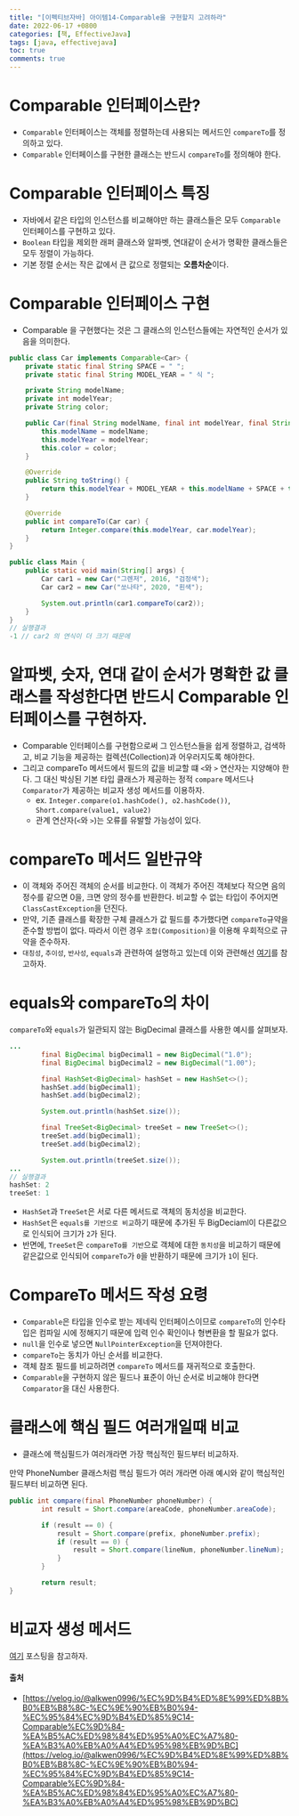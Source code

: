 ```yaml
---
title: "[이펙티브자바] 아이템14-Comparable을 구현할지 고려하라"
date: 2022-06-17 +0800
categories: [책, EffectiveJava]
tags: [java, effectivejava]
toc: true
comments: true
---
```


# Comparable 인터페이스란?
- `Comparable` 인터페이스는 객체를 정렬하는데 사용되는 메서드인 `compareTo`를 정의하고 있다.
- `Comparable` 인터페이스를 구현한 클래스는 반드시 `compareTo`를 정의해야 한다.

# Comparable 인터페이스 특징
- 자바에서 같은 타입의 인스턴스를 비교해야만 하는 클래스들은 모두 `Comparable` 인터페이스를 구현하고 있다.
- `Boolean` 타입을 제외한 래퍼 클래스와 알파벳, 연대같이 순서가 명확한 클래스들은 모두 정렬이 가능하다.
- 기본 정렬 순서는 작은 값에서 큰 값으로 정렬되는 <b>오름차순</b>이다.

# Comparable 인터페이스 구현
- Comparable 을 구현했다는 것은 그 클래스의 인스턴스들에는 자연적인 순서가 있음을 의미한다.

```java
public class Car implements Comparable<Car> {
    private static final String SPACE = " ";
    private static final String MODEL_YEAR = " 식 ";

    private String modelName;
    private int modelYear;
    private String color;

    public Car(final String modelName, final int modelYear, final String color) {
        this.modelName = modelName;
        this.modelYear = modelYear;
        this.color = color;
    }

    @Override
    public String toString() {
        return this.modelYear + MODEL_YEAR + this.modelName + SPACE + this.color;
    }

    @Override
    public int compareTo(Car car) {
        return Integer.compare(this.modelYear, car.modelYear);
    }
}

public class Main {
    public static void main(String[] args) {
        Car car1 = new Car("그렌저", 2016, "검정색");
        Car car2 = new Car("쏘나타", 2020, "흰색");

        System.out.println(car1.compareTo(car2));
    }
}
// 실행결과
-1 // car2 의 연식이 더 크기 때문에
```

# 알파벳, 숫자, 연대 같이 순서가 명확한 값 클래스를 작성한다면 반드시 Comparable 인터페이스를 구현하자.
- Comparable 인터페이스를 구현함으로써 그 인스턴스들을 쉽게 정렬하고, 검색하고, 비교 기능을 제공하는 컬렉션(Collection)과 어우러지도록 해야한다.
- 그리고 compareTo 메서드에서 필드의 값을 비교할 떄 `<`와 `>` 연산자는 지양해야 한다. 그 대신 박싱된 기본 타입 클래스가 제공하는 정적 `compare` 메서드나 `Comparator`가 제공하는 비교자 생성 메서드를 이용하자.
    - ex. `Integer.compare(o1.hashCode(), o2.hashCode())`, `Short.compare(value1, value2)`
    - 관계 연산자(`<`와 `>`)는 오류를 유발할 가능성이 있다.


# compareTo 메서드 일반규약
- 이 객체와 주어진 객체의 순서를 비교한다. 이 객체가 주어진 객체보다 작으면 음의정수를 같으면 0을, 크면 양의 정수를 반환한다. 비교할 수 없는 타입이 주어지면 `ClassCastException`을 던진다.
- 만약, 기존 클래스를 확장한 구체 클래스가 값 필드를 추가했다면 `compareTo`규약을 준수할 방법이 없다. 따라서 이런 경우 `조합(Composition)`을 이용해 우회적으로 규약을 준수하자.
- `대칭성`, `추이성`, `반사성`, `equals`과 관련하여 설명하고 있는데 이와 관련해선 [여기](https://velog.io/@alkwen0996/%EC%9D%B4%ED%8E%99%ED%8B%B0%EB%B8%8C-%EC%9E%90%EB%B0%94-%EC%95%84%EC%9D%B4%ED%85%9C14-Comparable%EC%9D%84-%EA%B5%AC%ED%98%84%ED%95%A0%EC%A7%80-%EA%B3%A0%EB%A0%A4%ED%95%98%EB%9D%BC)를 참고하자.

# equals와 compareTo의 차이
`compareTo`와 `equals`가 일관되지 않는 BigDecimal 클래스를 사용한 예시를 살펴보자.

```java
...
		final BigDecimal bigDecimal1 = new BigDecimal("1.0");
        final BigDecimal bigDecimal2 = new BigDecimal("1.00");

        final HashSet<BigDecimal> hashSet = new HashSet<>();
        hashSet.add(bigDecimal1);
        hashSet.add(bigDecimal2);

        System.out.println(hashSet.size());

        final TreeSet<BigDecimal> treeSet = new TreeSet<>();
        treeSet.add(bigDecimal1);
        treeSet.add(bigDecimal2);

        System.out.println(treeSet.size());
...
// 실행결과 
hashSet: 2
treeSet: 1
```

- `HashSet`과 `TreeSet`은 서로 다른 메서드로 객체의 동치성을 비교한다.
- `HashSet`은 `equals를 기반으로 비교`하기 때문에 추가된 두 BigDeciaml이 다른값으로 인식되어 크기가 `2`가 된다.
- 반면에, `TreeSet`은 `compareTo를 기반`으로 객체에 대한 `동치성`을 비교하기 때문에 같은값으로 인식되어 `compareTo`가 `0`을 반환하기 때문에 크기가 `1`이 된다.

# CompareTo 메서드 작성 요령
- `Comparable`은 타입을 인수로 받는 제네릭 인터페이스이므로 `compareTo`의 인수타입은 컴파일 시에 정해지기 때문에 입력 인수 확인이나 형변환을 할 필요가 없다.
- `null`을 인수로 넣으면 `NullPointerException`을 던져야한다.
- `compareTo`는 동치가 아닌 순서를 비교한다.
- 객체 참조 필드를 비교하려면 `compareTo` 메서드를 재귀적으로 호출한다.
- `Comparable`을 구현하지 않은 필드나 표준이 아닌 순서로 비교해야 한다면 `Comparator`을 대신 사용한다.

# 클래스에 핵심 필드 여러개일때 비교
- 클래스에 핵심필드가 여러개라면 가장 핵심적인 필드부터 비교하자.

만약 PhoneNumber 클래스처럼 핵심 필드가 여러 개라면 아래 예시와 같이 핵심적인 필드부터 비교하면 된다. 

```java
public int compare(final PhoneNumber phoneNumber) {
        int result = Short.compare(areaCode, phoneNumber.areaCode);

        if (result == 0) {
            result = Short.compare(prefix, phoneNumber.prefix);
            if (result == 0) {
                result = Short.compare(lineNum, phoneNumber.lineNum);
            }
        }

        return result;
}
```

# 비교자 생성 메서드
[여기](https://hyeon9mak.github.io/Effective-Java-item14/) 포스팅을 참고하자.

#### 출처
- [https://velog.io/@alkwen0996/%EC%9D%B4%ED%8E%99%ED%8B%B0%EB%B8%8C-%EC%9E%90%EB%B0%94-%EC%95%84%EC%9D%B4%ED%85%9C14-Comparable%EC%9D%84-%EA%B5%AC%ED%98%84%ED%95%A0%EC%A7%80-%EA%B3%A0%EB%A0%A4%ED%95%98%EB%9D%BC](https://velog.io/@alkwen0996/%EC%9D%B4%ED%8E%99%ED%8B%B0%EB%B8%8C-%EC%9E%90%EB%B0%94-%EC%95%84%EC%9D%B4%ED%85%9C14-Comparable%EC%9D%84-%EA%B5%AC%ED%98%84%ED%95%A0%EC%A7%80-%EA%B3%A0%EB%A0%A4%ED%95%98%EB%9D%BC)